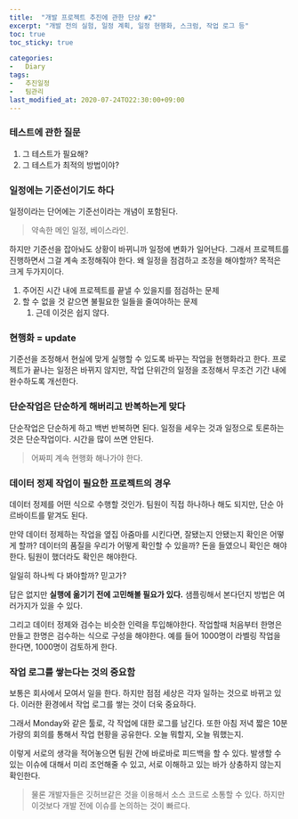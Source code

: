 ```yaml
---
title:  "개발 프로젝트 추진에 관한 단상 #2"
excerpt: "개발 전의 실험, 일정 계획, 일정 현행화, 스크럼, 작업 로그 등"
toc: true
toc_sticky: true

categories:
-   Diary
tags:
-   추진일정
-   팀관리
last_modified_at: 2020-07-24TO22:30:00+09:00
---
```


### 테스트에 관한 질문

1. 그 테스트가 필요해?
2. 그 테스트가 최적의 방법이야?

### 일정에는 기준선이기도 하다

일정이라는 단어에는 기준선이라는 개념이 포함된다.
> 약속한 메인 일정, 베이스라인.

하지만 기준선을 잡아놔도 상황이 바뀌니까 일정에 변화가 일어난다.
그래서 프로젝트를 진행하면서 그걸 계속 조정해줘야 한다.
왜 일정을 점검하고 조정을 해야할까? 목적은 크게 두가지이다.

1. 주어진 시간 내에 프로젝트를 끝낼 수 있을지를 점검하는 문제
2. 할 수 없을 것 같으면 불필요한 일들을 줄여야하는 문제
   1. 근데 이것은 쉽지 않다.

### 현행화 = update

기준선을 조정해서 현실에 맞게 실행할 수 있도록 바꾸는 작업을 현행화라고 한다.
프로젝트가 끝나는 일정은 바뀌지 않지만, 작업 단위간의 일정을 조정해서 무조건 기간 내에 완수하도록 개선한다.

### 단순작업은 단순하게 해버리고 반복하는게 맞다

단순작업은 단순하게 하고 백번 반복하면 된다.
일정을 세우는 것과 일정으로 토론하는 것은 단순작업이다.
시간을 많이 쓰면 안된다.
> 어짜피 계속 현행화 해나가야 한다.

### 데이터 정제 작업이 필요한 프로젝트의 경우

데이터 정제를 어떤 식으로 수행할 것인가.
팀원이 직접 하나하나 해도 되지만, 단순 아르바이트를 맡겨도 된다.

만약 데이터 정제하는 작업을 옆집 아줌마를 시킨다면, 잘됐는지 안됐는지 확인은 어떻게 할까?
데이터의 품질을 우리가 어떻게 확인할 수 있을까? 돈을 들였으니 확인은 해야한다.
팀원이 했더라도 확인은 해야한다.

일일히 하나씩 다 봐야할까?
믿고가?

답은 없지만 **실행에 옮기기 전에 고민해볼 필요가 있다.**
샘플링해서 본다던지 방법은 여러가지가 있을 수 있다.

그리고 데이터 정제와 검수는 비슷한 인력을 투입해야한다.
작업할때 처음부터 한명은 만들고 한명은 검수하는 식으로 구성을 해야한다.
예를 들어 1000명이 라벨링 작업을 한다면, 1000명이 검토하게 한다.

### 작업 로그를 쌓는다는 것의 중요함

보통은 회사에서 모여서 일을 한다. 하지만 점점 세상은 각자 일하는 것으로 바뀌고 있다.
이러한 환경에서 작업 로그를 쌓는 것이 더욱 중요하다.

그래서 Monday와 같은 툴로, 각 작업에 대한 로그를 남긴다.
또한 아침 저녁 짧은 10분 가량의 회의를 통해서 작업 현황을 공유한다.
오늘 뭐할지, 오늘 뭐했는지.

이렇게 서로의 생각을 적어놓으면 팀원 간에 바로바로 피드백을 할 수 있다.
발생할 수 있는 이슈에 대해서 미리 조언해줄 수 있고,
서로 이해하고 있는 바가 상충하지 않는지 확인한다.

> 물론 개발자들은 깃허브같은 것을 이용해서 소스 코드로 소통할 수 있다.
> 하지만 이것보다 개발 전에 이슈를 논의하는 것이 빠르다.
